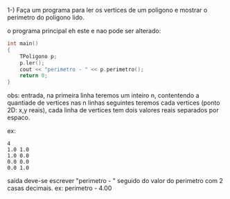 1-) Faça um programa para ler os vertices de um poligono e mostrar o perimetro do poligono lido.

o programa principal eh este e nao pode ser alterado:
```c++
int main()
{
    TPoligono p;
    p.ler();
    cout << "perimetro - " << p.perimetro();
    return 0;
}
```

obs: entrada, na primeira linha teremos um inteiro n, contentendo a quantiade de vertices
    nas n linhas seguintes teremos cada vertices (ponto 2D: x,y reais), cada linha de vertices tem
    dois valores reais separados por espaco.

ex:
```
4
1.0 1.0
1.0 0.0  
0.0 0.0
0.0 1.0
```

saida deve-se escrever "perimetro - " seguido do valor do perimetro com 2 casas decimais.
ex: perimetro - 4.00        